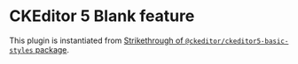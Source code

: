 # CKEditor 5 Blank feature
This plugin is instantiated from [Strikethrough of `@ckeditor/ckeditor5-basic-styles` package](https://github.com/ckeditor/ckeditor5/blob/master/packages/ckeditor5-basic-styles/src/strikethrough.js).

